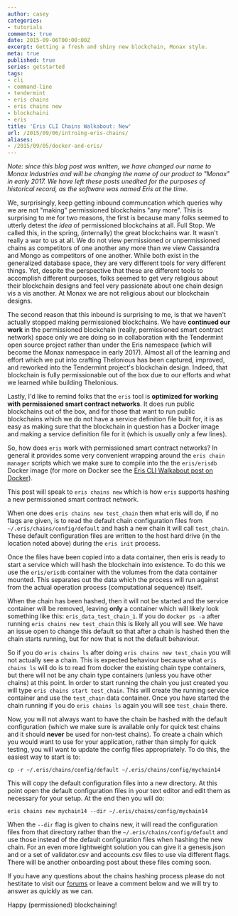 ```yaml
---
author: casey
categories:
- tutorials
comments: true
date: 2015-09-06T00:00:00Z
excerpt: Getting a fresh and shiny new blockchain, Monax style.
meta: true
published: true
series: getstarted
tags:
- cli
- command-line
- tendermint
- eris chains
- eris chains new
- blockchaini
- eris
title: 'Eris CLI Chains Walkabout: New'
url: /2015/09/06/introing-eris-chains/
aliases:
- /2015/09/05/docker-and-eris/
---
```


<div class="note">
	<em>Note: since this blog post was written, we have changed our name to Monax Industries and will be changing the name of our product to "Monax" in early 2017. We have left these posts unedited for the purposes of historical record, as the software was named Eris at the time.</em>
</div>

We, surprisingly, keep getting inbound communcation which queries why we are not "making" permissioned blockchains "any more". This is surprising to me for two reasons, the first is because many folks seemed to utterly detest the *idea* of permissioned blockchains at all. Full Stop. We called this, in the spring, (internally) the great blockchains war. It wasn't really a war to us at all. We do not view permissioned or unpermissioned chains as competitors of one another any more than we view Cassandra and Mongo as competitors of one another. While both exist in the generalized database space, they are very different tools for very different things. Yet, despite the perspective that these are different tools to accomplish different purposes, folks seemed to get very religious about their blockchain designs and feel very passionate about one chain design vis a vis another. At Monax we are not religious about our blockchain designs.

The second reason that this inbound is surprising to me, is that we haven't actually stopped making permissioned blockchains. We have **continued our work** in the permissioned blockchain (really, permissioned smart contract network) space only we are doing so in collaboration with the Tendermint open source project rather than under the Eris namespace (which will become the Monax namespace in early 2017). Almost all of the learning and effort which we put into crafting Thelonious has been captured, improved, and reworked into the Tendermint project's blockchain design. Indeed, that blockchain is fully permissionable out of the box due to our efforts and what we learned while building Thelonious.

Lastly, I'd like to remind folks that the `eris` tool is **optimized for working with permissioned smart contract networks**. It does run public blockchains out of the box, and for those that want to run public blockchains which we do not have a service definition file built for, it is as easy as making sure that the blockchain in question has a Docker image and making a service definition file for it (which is usually only a few lines).

So, how does `eris` work with permissioned smart contract networks? In general it provides some very convenient wrapping around the `eris chain manager` scripts which we make sure to compile into the the `eris/erisdb` Docker image (for more on Docker see the [Eris CLI Walkabout post on Docker](/2015/09/05/docker-and-eris/)).

This post will speak to `eris chains new` which is how `eris` supports hashing a new permissioned smart contract network.

When one does `eris chains new test_chain` then what eris will do, if no flags are given, is to read the default chain configuration files from `~/.eris/chains/config/default` and hash a new chain it will call `test_chain`. These default configuration files are written to the host hard drive (in the location noted above) during the `eris init` process.

Once the files have been copied into a data container, then eris is ready to start a service which will hash the blockchain into existence. To do this we use the `eris/erisdb` container with the volumes from the data container mounted. This separates out the data which the process will run against from the actual operation process (computational sequence) itself.

When the chain has been hashed, then it will not be started and the service container will be removed, leaving **only** a container which will likely look something like this: `eris_data_test_chain_1`. If you do `docker ps -a` after running `eris chains new test_chain` this is likely all you will see. We have an issue open to change this default so that after a chain is hashed then the chain starts running, but for now that is not the default behaviour.

So if you do `eris chains ls` after doing `eris chains new test_chain` you will not actually see a chain. This is expected behaviour because what `eris chains ls` will do is to read from docker the existing chain type containers, but there will not be any chain type containers (unless you have other chains) at this point. In order to start running the chain you just created you will type `eris chains start test_chain`. This will create the running service container and use the `test_chain` data container. Once you have started the chain running if you do `eris chains ls` again you will see `test_chain` there.

Now, you will not always want to have the chain be hashed with the default configuration (which we make sure is available only for quick test chains and it should **never** be used for non-test chains). To create a chain which you would want to use for your application, rather than simply for quick testing, you will want to update the config files appropriately. To do this, the easiest way to start is to:

```
cp -r ~/.eris/chains/config/default ~/.eris/chains/config/mychain14
```

This will copy the default configuration files into a new directory. At this point open the default configuration files in your text editor and edit them as necessary for your setup. At the end then you will do:

```
eris chains new mychain14 --dir ~/.eris/chains/config/mychain14
```

When the `--dir` flag is given to chains new, it will read the configuration files from that directory rather than the `~/.eris/chains/config/default` and use those instead of the default configuration files when hashing the new chain. For an even more lightweight solution you can give it a genesis.json and or a set of validator.csv and accounts.csv files to use via different flags. There will be another onboarding post about these files coming soon.

If you have any questions about the chains hashing process please do not hestitate to visit our [forums](https://support.monax.io) or leave a comment below and we will try to answer as quickly as we can.

Happy (permissioned) blockchaining!